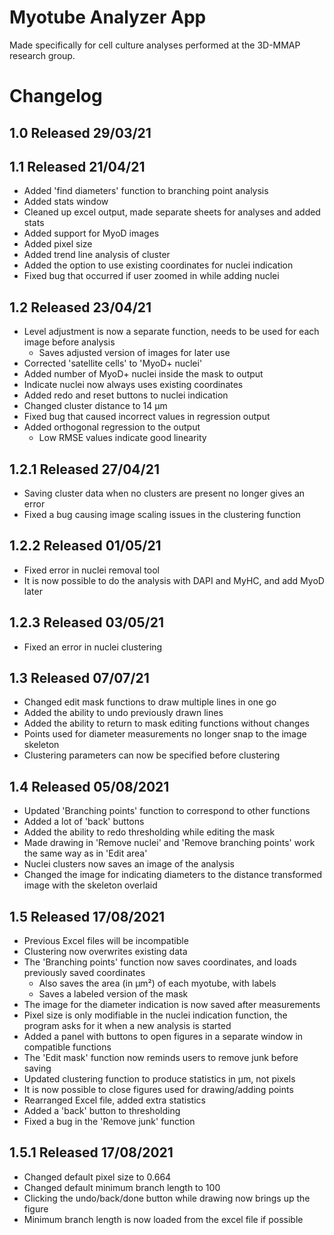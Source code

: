 # Myotube Analyzer App
Made specifically for cell culture analyses performed at the 3D-MMAP research group.

# Changelog
## 1.0 Released 29/03/21

## 1.1 Released 21/04/21
- Added 'find diameters' function to branching point analysis
- Added stats window
- Cleaned up excel output, made separate sheets for analyses and added stats
- Added support for MyoD images
- Added pixel size
- Added trend line analysis of cluster
- Added the option to use existing coordinates for nuclei indication
- Fixed bug that occurred if user zoomed in while adding nuclei

## 1.2 Released 23/04/21
- Level adjustment is now a separate function, needs to be used for each image before analysis
	- Saves adjusted version of images for later use
- Corrected 'satellite cells' to 'MyoD+ nuclei'
- Added number of MyoD+ nuclei inside the mask to output
- Indicate nuclei now always uses existing coordinates
- Added redo and reset buttons to nuclei indication
- Changed cluster distance to 14 µm
- Fixed bug that caused incorrect values in regression output
- Added orthogonal regression to the output
	- Low RMSE values indicate good linearity

## 1.2.1 Released 27/04/21
- Saving cluster data when no clusters are present no longer gives an error
- Fixed a bug causing image scaling issues in the clustering function

## 1.2.2 Released 01/05/21
- Fixed error in nuclei removal tool
- It is now possible to do the analysis with DAPI and MyHC, and add MyoD later

## 1.2.3 Released 03/05/21
- Fixed an error in nuclei clustering

## 1.3 Released 07/07/21
- Changed edit mask functions to draw multiple lines in one go
- Added the ability to undo previously drawn lines
- Added the ability to return to mask editing functions without changes
- Points used for diameter measurements no longer snap to the image skeleton
- Clustering parameters can now be specified before clustering

## 1.4 Released 05/08/2021
- Updated 'Branching points' function to correspond to other functions
- Added a lot of 'back' buttons
- Added the ability to redo thresholding while editing the mask
- Made drawing in 'Remove nuclei' and 'Remove branching points' work the same way as in 'Edit area'
- Nuclei clusters now saves an image of the analysis
- Changed the image for indicating diameters to the distance transformed image with the skeleton overlaid

## 1.5 Released 17/08/2021
- Previous Excel files will be incompatible
- Clustering now overwrites existing data
- The 'Branching points' function now saves coordinates, and loads previously saved coordinates
	- Also saves the area (in µm²) of each myotube, with labels
	- Saves a labeled version of the mask
- The image for the diameter indication is now saved after measurements
- Pixel size is only modifiable in the nuclei indication function, the program asks for it when a new analysis is started
- Added a panel with buttons to open figures in a separate window in compatible functions
- The 'Edit mask' function now reminds users to remove junk before saving
- Updated clustering function to produce statistics in µm, not pixels
- It is now possible to close figures used for drawing/adding points
- Rearranged Excel file, added extra statistics
- Added a 'back' button to thresholding
- Fixed a bug in the 'Remove junk' function

## 1.5.1 Released 17/08/2021
- Changed default pixel size to 0.664
- Changed default minimum branch length to 100
- Clicking the undo/back/done button while drawing now brings up the figure
- Minimum branch length is now loaded from the excel file if possible